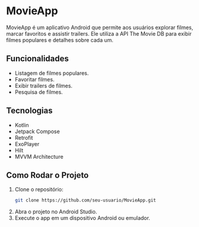 # MovieApp

MovieApp é um aplicativo Android que permite aos usuários explorar filmes, marcar favoritos e assistir trailers. Ele utiliza a API The Movie DB para exibir filmes populares e detalhes sobre cada um.

## Funcionalidades

- Listagem de filmes populares.
- Favoritar filmes.
- Exibir trailers de filmes.
- Pesquisa de filmes.

## Tecnologias

- Kotlin
- Jetpack Compose
- Retrofit
- ExoPlayer
- Hilt
- MVVM Architecture

## Como Rodar o Projeto

1. Clone o repositório:
   ```bash
   git clone https://github.com/seu-usuario/MovieApp.git
2. Abra o projeto no Android Studio.
3. Execute o app em um dispositivo Android ou emulador.
